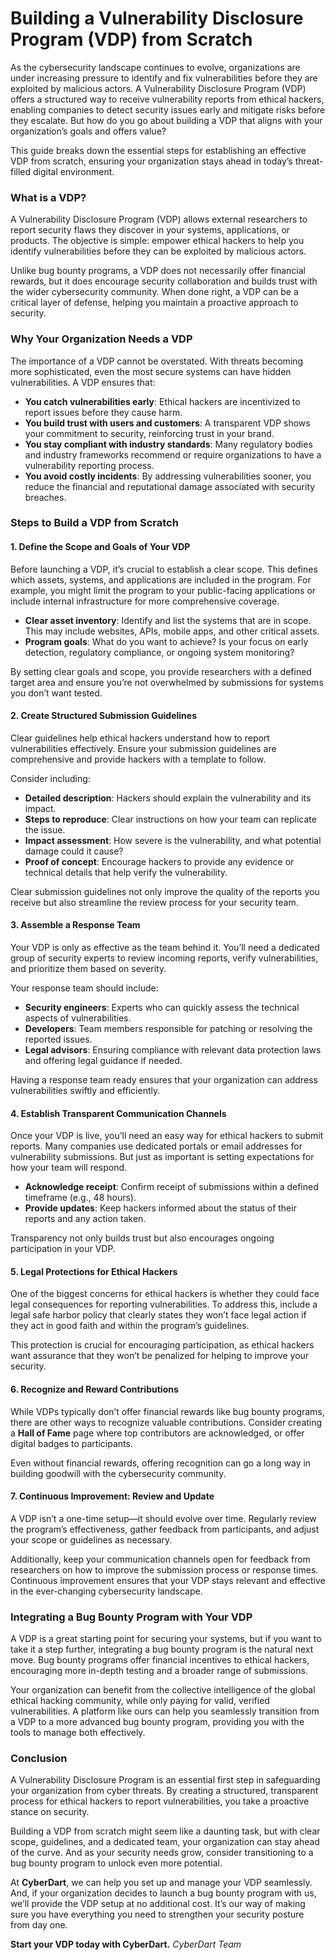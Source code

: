 # Building a Vulnerability Disclosure Program (VDP) from Scratch

As the cybersecurity landscape continues to evolve, organizations are under increasing pressure to identify and fix vulnerabilities before they are exploited by malicious actors. A Vulnerability Disclosure Program (VDP) offers a structured way to receive vulnerability reports from ethical hackers, enabling companies to detect security issues early and mitigate risks before they escalate. But how do you go about building a VDP that aligns with your organization’s goals and offers value?

This guide breaks down the essential steps for establishing an effective VDP from scratch, ensuring your organization stays ahead in today’s threat-filled digital environment.

### What is a VDP?

A Vulnerability Disclosure Program (VDP) allows external researchers to report security flaws they discover in your systems, applications, or products. The objective is simple: empower ethical hackers to help you identify vulnerabilities before they can be exploited by malicious actors.

Unlike bug bounty programs, a VDP does not necessarily offer financial rewards, but it does encourage security collaboration and builds trust with the wider cybersecurity community. When done right, a VDP can be a critical layer of defense, helping you maintain a proactive approach to security.

### Why Your Organization Needs a VDP

The importance of a VDP cannot be overstated. With threats becoming more sophisticated, even the most secure systems can have hidden vulnerabilities. A VDP ensures that:
- **You catch vulnerabilities early**: Ethical hackers are incentivized to report issues before they cause harm.
- **You build trust with users and customers**: A transparent VDP shows your commitment to security, reinforcing trust in your brand.
- **You stay compliant with industry standards**: Many regulatory bodies and industry frameworks recommend or require organizations to have a vulnerability reporting process.
- **You avoid costly incidents**: By addressing vulnerabilities sooner, you reduce the financial and reputational damage associated with security breaches.

### Steps to Build a VDP from Scratch

#### 1. Define the Scope and Goals of Your VDP

Before launching a VDP, it’s crucial to establish a clear scope. This defines which assets, systems, and applications are included in the program. For example, you might limit the program to your public-facing applications or include internal infrastructure for more comprehensive coverage.

- **Clear asset inventory**: Identify and list the systems that are in scope. This may include websites, APIs, mobile apps, and other critical assets.
- **Program goals**: What do you want to achieve? Is your focus on early detection, regulatory compliance, or ongoing system monitoring?

By setting clear goals and scope, you provide researchers with a defined target area and ensure you’re not overwhelmed by submissions for systems you don’t want tested.

#### 2. Create Structured Submission Guidelines

Clear guidelines help ethical hackers understand how to report vulnerabilities effectively. Ensure your submission guidelines are comprehensive and provide hackers with a template to follow.

Consider including:
- **Detailed description**: Hackers should explain the vulnerability and its impact.
- **Steps to reproduce**: Clear instructions on how your team can replicate the issue.
- **Impact assessment**: How severe is the vulnerability, and what potential damage could it cause?
- **Proof of concept**: Encourage hackers to provide any evidence or technical details that help verify the vulnerability.

Clear submission guidelines not only improve the quality of the reports you receive but also streamline the review process for your security team.

#### 3. Assemble a Response Team

Your VDP is only as effective as the team behind it. You’ll need a dedicated group of security experts to review incoming reports, verify vulnerabilities, and prioritize them based on severity.

Your response team should include:
- **Security engineers**: Experts who can quickly assess the technical aspects of vulnerabilities.
- **Developers**: Team members responsible for patching or resolving the reported issues.
- **Legal advisors**: Ensuring compliance with relevant data protection laws and offering legal guidance if needed.

Having a response team ready ensures that your organization can address vulnerabilities swiftly and efficiently.

#### 4. Establish Transparent Communication Channels

Once your VDP is live, you’ll need an easy way for ethical hackers to submit reports. Many companies use dedicated portals or email addresses for vulnerability submissions. But just as important is setting expectations for how your team will respond.

- **Acknowledge receipt**: Confirm receipt of submissions within a defined timeframe (e.g., 48 hours).
- **Provide updates**: Keep hackers informed about the status of their reports and any action taken.

Transparency not only builds trust but also encourages ongoing participation in your VDP.

#### 5. Legal Protections for Ethical Hackers

One of the biggest concerns for ethical hackers is whether they could face legal consequences for reporting vulnerabilities. To address this, include a legal safe harbor policy that clearly states they won’t face legal action if they act in good faith and within the program’s guidelines.

This protection is crucial for encouraging participation, as ethical hackers want assurance that they won’t be penalized for helping to improve your security.

#### 6. Recognize and Reward Contributions

While VDPs typically don’t offer financial rewards like bug bounty programs, there are other ways to recognize valuable contributions. Consider creating a **Hall of Fame** page where top contributors are acknowledged, or offer digital badges to participants.

Even without financial rewards, offering recognition can go a long way in building goodwill with the cybersecurity community.

#### 7. Continuous Improvement: Review and Update

A VDP isn’t a one-time setup—it should evolve over time. Regularly review the program’s effectiveness, gather feedback from participants, and adjust your scope or guidelines as necessary.

Additionally, keep your communication channels open for feedback from researchers on how to improve the submission process or response times. Continuous improvement ensures that your VDP stays relevant and effective in the ever-changing cybersecurity landscape.

### Integrating a Bug Bounty Program with Your VDP

A VDP is a great starting point for securing your systems, but if you want to take it a step further, integrating a bug bounty program is the natural next move. Bug bounty programs offer financial incentives to ethical hackers, encouraging more in-depth testing and a broader range of submissions.

Your organization can benefit from the collective intelligence of the global ethical hacking community, while only paying for valid, verified vulnerabilities. A platform like ours can help you seamlessly transition from a VDP to a more advanced bug bounty program, providing you with the tools to manage both effectively.

### Conclusion

A Vulnerability Disclosure Program is an essential first step in safeguarding your organization from cyber threats. By creating a structured, transparent process for ethical hackers to report vulnerabilities, you take a proactive stance on security.

Building a VDP from scratch might seem like a daunting task, but with clear scope, guidelines, and a dedicated team, your organization can stay ahead of the curve. And as your security needs grow, consider transitioning to a bug bounty program to unlock even more potential.

At **CyberDart**, we can help you set up and manage your VDP seamlessly. And, if your organization decides to launch a bug bounty program with us, we’ll provide the VDP setup at no additional cost. It’s our way of making sure you have everything you need to strengthen your security posture from day one.

**Start your VDP today with CyberDart.**
*CyberDart Team*
